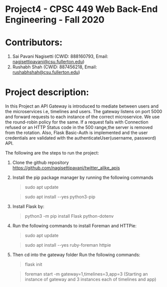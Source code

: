 # Project4 - CPSC 449 Web Back-End Engineering - Fall 2020
# Contributors: 
1. Sai Pavani Nagisetti (CWID: 888160793, Email: nagisettipavani@csu.fullerton.edu)
2. Rushabh Shah (CWID: 887456218, Email: rushabhshah@csu.fullerton.edu)

# Project description: 
In this Project an API Gateway is introduced to mediate between users and the microservices i.e, timelines and users. 
The gateway listens on port 5000 and forward requests to each instance of the correct microservice. We use the round-robin policy for the same. If a request fails with Connection refused or an HTTP Status code in the 500 range,the server is removed from the rotation. Also, Flask Basic-Auth is implemented and the user credentials are validated with the authenticateUser(username, password) API.


The following are the steps to run the project:
1. Clone the github repository https://github.com/nagisettipavani/twitter_alike_apis
2. Install the pip package manager by running the following commands
    > sudo apt update
    
    > sudo apt install --yes python3-pip
   
3. Install Flask by:
    
    > python3 -m pip install Flask python-dotenv
   
4. Run the following commands to install Foreman and HTTPie:
    > sudo apt update
    
    > sudo apt install --yes ruby-foreman httpie

5. Then cd into the gateway folder
    Run the following commands:
    > flask init
    
    > foreman start -m gateway=1,timelines=3,app=3 (Starting an instance of gateway and 3 instances each of timelines and app)


   
